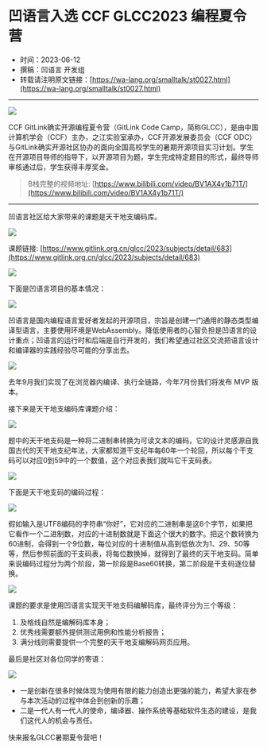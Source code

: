 # 凹语言入选 CCF GLCC2023 编程夏令营

- 时间：2023-06-12
- 撰稿：凹语言 开发组
- 转载请注明原文链接：[https://wa-lang.org/smalltalk/st0027.html](https://wa-lang.org/smalltalk/st0027.html)

---

![](/st0027-xx.png)

CCF GitLink确实开源编程夏令营（GitLink Code Camp，简称GLCC），是由中国计算机学会（CCF）主办，之江实验室承办，CCF开源发展委员会（CCF ODC）与GitLink确实开源社区协办的面向全国高校学生的暑期开源项目实习计划。学生在开源项目导师的指导下，以开源项目为题，学生完成特定题目的形式，最终导师审核通过后，学生获得丰厚奖金。

> B栈完整的视频地址: [https://www.bilibili.com/video/BV1AX4y1b71T/](https://www.bilibili.com/video/BV1AX4y1b71T/)

---

凹语言社区给大家带来的课题是天干地支编码库。

![](/st0027-00.png)


课题链接: [https://www.gitlink.org.cn/glcc/2023/subjects/detail/683](https://www.gitlink.org.cn/glcc/2023/subjects/detail/683)

![](/st0027-01.png)

下面是凹语言项目的基本情况：

![](/st0027-02.png)

凹语言是国内编程语言爱好者发起的开源项目，宗旨是创建一门通用的静态类型编译型语言，主要使用环境是WebAssembly。降低使用者的心智负担是凹语言的设计重点；凹语言的运行时和后端是自行开发的，我们希望通过社区交流把语言设计和编译器的实践经验尽可能的分享出去。

![](/st0027-03.png)

去年9月我们实现了在浏览器内编译、执行全链路，今年7月份我们将发布 MVP 版本。

接下来是天干地支编码库课题介绍：

![](/st0027-04.png)


题中的天干地支码是一种将二进制串转换为可读文本的编码，它的设计灵感源自我国古代的天干地支纪年法，大家都知道干支纪年每60年一个轮回，所以每个干支码可以对应0到59中的一个数值，这个对应表我们就叫它干支码表。

![](/st0027-05.png)

下面是天干地支码的编码过程：

![](/st0027-06.png)


假如输入是UTF8编码的字符串“你好”，它对应的二进制串是这6个字节，如果把它看作一个二进制数，对应的十进制数就是下面这个很大的数字。把这个数转换为60进制，会得到一个9位数，每位对应的十进制值从高到低依次为1、29、50等等，然后参照前面的干支码表，将每位数换掉，就得到了最终的天干地支码。简单来说编码过程分为两个阶段，第一阶段是Base60转换，第二阶段是干支码逐位替换。

![](/st0027-07.png)


课题的要求是使用凹语言实现天干地支码编解码库，最终评分为三个等级：

1. 及格线自然是编解码库本身；
2. 优秀线需要额外提供测试用例和性能分析报告；
3. 满分线则需要提供一个完整的天干地支编解码网页应用。

最后是社区对各位同学的寄语：

![](/st0027-08.png)

- 一是创新在很多时候体现为使用有限的能力创造出更强的能力，希望大家在参与本次活动的过程中体会到创新的乐趣；
- 二是一代人有一代人的使命，编译器、操作系统等基础软件生态的建设，是我们这代人的机会与责任。

快来报名GLCC暑期夏令营吧！
